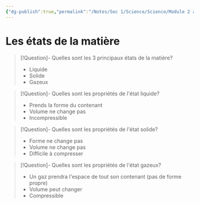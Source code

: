 ```yaml
---
{"dg-publish":true,"permalink":"/Notes/Sec 1/Science/Science/Module 2 a/Les états de la matière/"}
---
```


# Les états de la matière

>[!Question]- Quelles sont les 3 principaux états de la matière?
>- Liquide
>- Solide
>- Gazeux

>[!Question]- Quelles sont les propriétés de l'état liquide?
>- Prends la forme du contenant
>- Volume ne change pas
>- Incompressible

>[!Question]- Quelles sont les propriétés de l'état solide?
>- Forme ne change pas
>- Volume ne change pas
>- Difficile à compresser

>[!Question]- Quelles sont les propriétés de l'état gazeux?
>- Un gaz prendra l'espace de tout son contenant (pas de forme propre)
>- Volume peut changer
>- Compressible